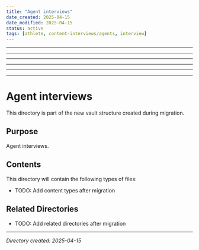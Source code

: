 ```yaml
---
title: "Agent interviews"
date_created: 2025-04-15
date_modified: 2025-04-15
status: active
tags: [athlete, content-interviews/agents, interview]
---
```


---

---

---

---

---

---

# Agent interviews

This directory is part of the new vault structure created during migration.

## Purpose

Agent interviews.

## Contents

This directory will contain the following types of files:

- TODO: Add content types after migration

## Related Directories

- TODO: Add related directories after migration

---

*Directory created: 2025-04-15*
